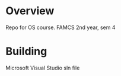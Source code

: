 # Overview

Repo for OS course. FAMCS 2nd year, sem 4

# Building

Microsoft Visual Studio sln file
